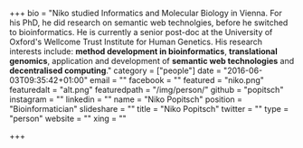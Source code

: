 +++
bio = "Niko studied Informatics and Molecular Biology in Vienna. For his PhD, he did research on semantic web technolgies, before he switched to bioinformatics. He is currently a senior post-doc at the University of Oxford's Wellcome Trust Institute for Human Genetics. His research interests include: **method development in bioinformatics**, **translational genomics**, application and development of **semantic web technologies** and **decentralised computing**."
category = ["people"]
date = "2016-06-03T09:35:42+01:00"
email = ""
facebook = ""
featured = "niko.png"
featuredalt = "alt.png"
featuredpath = "/img/person/"
github = "popitsch"
instagram = ""
linkedin = ""
name = "Niko Popitsch"
position = "Bioinformatician"
slideshare = ""
title = "Niko Popitsch"
twitter = ""
type = "person"
website = ""
xing = ""

+++
